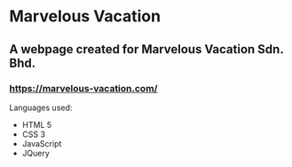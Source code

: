 # Marvelous Vacation
## A webpage created for Marvelous Vacation Sdn. Bhd.
### https://marvelous-vacation.com/

Languages used:
- HTML 5
- CSS 3
- JavaScript
- JQuery
